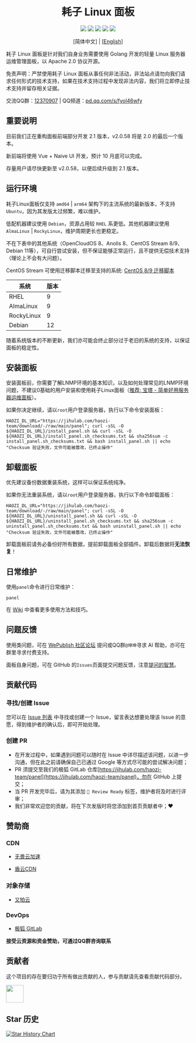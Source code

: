 <h1 align="center">耗子 Linux 面板</h1>

<p align="center">
  <a href="https://github.com/haozi-team/panel/releases"><img src="https://img.shields.io/github/release/haozi-team/panel.svg"></a>
  <a href="https://github.com/haozi-team/panel/actions"><img src="https://github.com/haozi-team/panel/actions/workflows/test.yml/badge.svg"></a>
  <a href="https://goreportcard.com/report/github.com/haozi-team/panel"><img src="https://goreportcard.com/badge/github.com/haozi-team/panel"></a>
  <a href="https://codecov.io/gh/haozi-team/panel"><img src="https://codecov.io/gh/haozi-team/panel/branch/main/graph/badge.svg?token=XFT5NGNSRG"></a>
  <a href="https://img.shields.io/github/license/haozi-team/panel"><img src="https://img.shields.io/github/license/haozi-team/panel"></a>
</p>

<p align="center">
[简体中文] | [<a href="README_EN.md">English</a>]
</p>

耗子 Linux 面板是针对我们自身业务需要使用 Golang 开发的轻量 Linux 服务器运维管理面板，以 Apache 2.0 协议开源。

免责声明：严禁使用耗子 Linux 面板从事任何非法活动，非法站点请勿向我们请求任何形式的技术支持，如果在技术支持过程中发现非法内容，我们将立即停止技术支持并留存相关证据。

交流QQ群：[12370907](https://jq.qq.com/?_wv=1027&k=I1oJKSTH) | QQ频道：[pd.qq.com/s/fyol46wfy](https://pd.qq.com/s/fyol46wfy)

## 重要说明

目前我们正在重构面板前端部分开发 2.1 版本，v2.0.58 将是 2.0 的最后一个版本。

新前端将使用 Vue + Naive UI 开发，预计 10 月底可以完成。

存量用户请尽快更新至 v2.0.58，以便后续升级到 2.1 版本。

## 运行环境

耗子Linux面板仅支持 `amd64` | `arm64` 架构下的主流系统的最新版本，不支持 `Ubuntu`，因为其发版太过频繁，难以维护。

低配机器建议使用 `Debian`，资源占用较 `RHEL` 系更低。其他机器建议使用 `AlmaLinux` | `RockyLinux`，维护周期更长也更稳定。

不在下表中的其他系统（OpenCloudOS 8、Anolis 8、CentOS Stream 8/9、Debian 11等），可自行尝试安装，但不保证能够正常运行，且不提供无偿技术支持（理论上不会有大问题）。

CentOS Stream 可使用迁移脚本迁移至支持的系统: [CentOS 8/9 迁移脚本](https://github.com/haozi-team/byecentos)

| 系统         | 版本 |
|------------|----|
| RHEL       | 9  |
| AlmaLinux  | 9  |
| RockyLinux | 9  |
| Debian     | 12 |

随着系统版本的不断更新，我们亦可能会终止部分过于老旧的系统的支持，以保证面板的稳定性。

## 安装面板

安装面板前，你需要了解LNMP环境的基本知识，以及如何处理常见的LNMP环境问题，不建议0基础的用户安装和使用耗子Linux面板（[推荐: 宝塔 - 简单好用服务器运维面板](https://www.bt.cn/?invite_code=M190eXRpZWE=)）。

如果你决定继续，请以`root`用户登录服务器，执行以下命令安装面板：

```shell
HAOZI_DL_URL="https://jihulab.com/haozi-team/download/-/raw/main/panel"; curl -sSL -O ${HAOZI_DL_URL}/install_panel.sh && curl -sSL -O ${HAOZI_DL_URL}/install_panel.sh_checksums.txt && sha256sum -c install_panel.sh_checksums.txt && bash install_panel.sh || echo "Checksum 验证失败，文件可能被篡改，已终止操作"
```

## 卸载面板

优先建议备份数据重装系统，这样可以保证系统纯净。

如果你无法重装系统，请以`root`用户登录服务器，执行以下命令卸载面板：

```shell
HAOZI_DL_URL="https://jihulab.com/haozi-team/download/-/raw/main/panel"; curl -sSL -O ${HAOZI_DL_URL}/uninstall_panel.sh && curl -sSL -O ${HAOZI_DL_URL}/uninstall_panel.sh_checksums.txt && sha256sum -c uninstall_panel.sh_checksums.txt && bash uninstall_panel.sh || echo "Checksum 验证失败，文件可能被篡改，已终止操作"
```

卸载面板前请务必备份好所有数据，提前卸载面板全部插件。卸载后数据将**无法恢复**！

## 日常维护

使用`panel`命令进行日常维护：

```shell
panel
```

在 [Wiki](https://github.com/haozi-team/panel/wiki) 中查看更多使用方法和技巧。

## 问题反馈

使用类问题，可在 [WePublish 社区论坛](https://wepublish.cn/forums) 提问或QQ群`@坤坤`寻求 AI 帮助，亦可在群里寻求付费支持。

面板自身问题，可在 GitHub 的`Issues`页面提交问题反馈，注意[提问的智慧](https://github.com/ryanhanwu/How-To-Ask-Questions-The-Smart-Way/blob/main/README-zh_CN.md)。

## 贡献代码

### 寻找/创建 Issue

您可以在 [Issue 列表](https://github.com/haozi-team/panel/issues) 中寻找或创建一个 Issue，留言表达想要处理该 Issue 的意愿，得到维护者的确认后，即可开始处理。

### 创建 PR

- 在开发过程中，如果遇到问题可以随时在 Issue 中详尽描述该问题，以进一步沟通，但在此之前请确保自己已通过 Google 等方式尽可能的尝试解决问题；
- PR 须提交至我们的极狐 GitLab 仓库[https://jihulab.com/haozi-team/panel](https://jihulab.com/haozi-team/panel)，勿在 GitHub 上提交；
- 当 PR 开发完毕后，请为其添加 `🚀 Review Ready` 标签，维护者将及时进行评审；
- 我们非常欢迎您的贡献，将在下次发版时将您添加到首页贡献者中；❤️

## 赞助商

### CDN

- [无畏云加速](https://su.sctes.com/register?code=8st689ujpmm2p)

- [盾云CDN](http://cdn.ddunyun.com/)

### 对象存储

- [又拍云](https://www.upyun.com/?utm_source=lianmeng&utm_medium=referral)

### DevOps

- [极狐 GitLab](https://www.jihulab.com/)

**接受云资源和资金赞助，可通过QQ群咨询联系**

## 贡献者

这个项目的存在要归功于所有做出贡献的人，参与贡献请先查看贡献代码部分。

<a href="https://github.com/DevHaoZi" target="_blank"><img src="https://avatars.githubusercontent.com/u/115467771?v=4" width="48" height="48"></a>

## Star 历史

<a href="https://star-history.com/#haozi-team/panel&Date">
  <picture>
    <source media="(prefers-color-scheme: dark)" srcset="https://api.star-history.com/svg?repos=haozi-team/panel&type=Date&theme=dark" />
    <source media="(prefers-color-scheme: light)" srcset="https://api.star-history.com/svg?repos=haozi-team/panel&type=Date" />
    <img alt="Star History Chart" src="https://api.star-history.com/svg?repos=haozi-team/panel&type=Date" />
  </picture>
</a>
